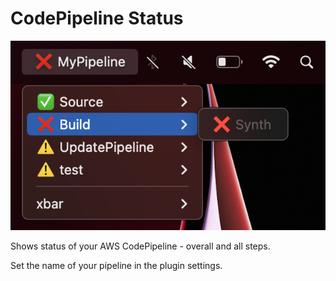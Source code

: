 # CodePipeline Status

![image](pipeline-status.png?raw=true "Pipeline Status")

Shows status of your AWS CodePipeline - overall and all steps.

Set the name of your pipeline in the plugin settings.